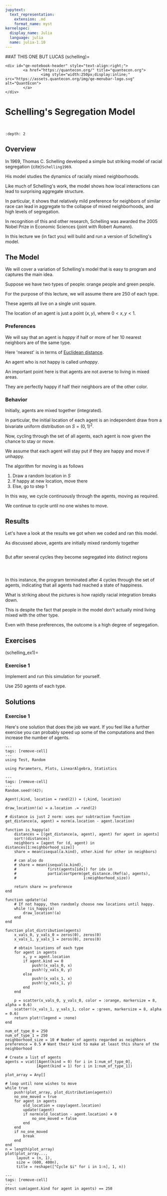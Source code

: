 ```yaml
---
jupytext:
  text_representation:
    extension: .md
    format_name: myst
kernelspec:
  display_name: Julia
  language: julia
  name: julia-1.10
---
```

##AT THIS ONE BUT LUCAS 
(schelling)=
```{raw} html
<div id="qe-notebook-header" style="text-align:right;">
        <a href="https://quantecon.org/" title="quantecon.org">
                <img style="width:250px;display:inline;" src="https://assets.quantecon.org/img/qe-menubar-logo.svg" alt="QuantEcon">
        </a>
</div>
```

# Schelling's Segregation Model

```{index} single: Schelling Segregation Model
```

```{index} single: Models; Schelling's Segregation Model
```

```{contents} Contents
:depth: 2
```

## Overview

In 1969, Thomas C. Schelling developed a simple but striking model of racial segregation {cite}`Schelling1969`.

His model studies the dynamics of racially mixed neighborhoods.

Like much of Schelling's work, the model shows how local interactions can lead to surprising aggregate structure.

In particular, it shows that relatively mild preference for neighbors of similar race can lead in aggregate to the collapse of mixed neighborhoods, and high levels of segregation.

In recognition of this and other research, Schelling was awarded the 2005 Nobel Prize in Economic Sciences (joint with Robert Aumann).

In this lecture we (in fact you) will build and run a version of Schelling's model.

## The Model

We will cover a variation of Schelling's model that is easy to program and captures the main idea.

Suppose we have two types of people: orange people and green people.

For the purpose of this lecture, we will assume there are 250 of each type.

These agents all live on a single unit square.

The location of an agent is just a point $(x, y)$,  where $0 < x, y < 1$.

### Preferences

We will say that an agent is *happy* if half or more of her 10 nearest neighbors are of the same type.

Here 'nearest' is in terms of [Euclidean distance](https://en.wikipedia.org/wiki/Euclidean_distance).

An agent who is not happy is called *unhappy*.

An important point here is that agents are not averse to living in mixed areas.

They are perfectly happy if half their neighbors are of the other color.

### Behavior

Initially, agents are mixed together (integrated).

In particular, the initial location of each agent is an independent draw from a bivariate uniform distribution on $S = (0, 1)^2$.

Now, cycling through the set of all agents, each agent is now given the chance to stay or move.

We assume that each agent will stay put if they are happy and move if unhappy.

The algorithm for moving is as follows

1. Draw a random location in $S$
1. If happy at new location, move there
1. Else, go to step 1

In this way, we cycle continuously through the agents, moving as required.

We continue to cycle until no one wishes to move.

## Results

Let's have a look at the results we got when we coded and ran this model.

As discussed above, agents are initially mixed randomly together

```{figure} /_static/figures/schelling_fig1.png

```

But after several cycles they become segregated into distinct regions

```{figure} /_static/figures/schelling_fig2.png

```

```{figure} /_static/figures/schelling_fig3.png

```

```{figure} /_static/figures/schelling_fig4.png

```

In this instance, the program terminated after 4 cycles through the set of
agents, indicating that all agents had reached a state of happiness.

What is striking about the pictures is how rapidly racial integration breaks down.

This is despite the fact that people in the model don't actually mind living mixed with the other type.

Even with these preferences, the outcome is a high degree of segregation.

## Exercises

(schelling_ex1)=
### Exercise 1

Implement and run this simulation for yourself.

Use 250 agents of each type.

## Solutions

### Exercise 1

Here's one solution that does the job we want. If you feel like a
further exercise you can probably speed up some of the computations and
then increase the number of agents.



```{code-cell} julia
---
tags: [remove-cell]
---
using Test, Random
```

```{code-cell} julia
using Parameters, Plots, LinearAlgebra, Statistics

```

```{code-cell} julia
---
tags: [remove-cell]
---
Random.seed!(42);
```

```{code-cell} julia
Agent(;kind, location = rand(2)) = (;kind, location)

draw_location!(a) = a.location .= rand(2)

# distance is just 2 norm: uses our subtraction function
get_distance(a, agent) = norm(a.location - agent.location)

function is_happy(a)
    distances = [(get_distance(a, agent), agent) for agent in agents]
    sort!(distances)
    neighbors = [agent for (d, agent) in distances[1:neighborhood_size]]
    share = mean(isequal(a.kind), other.kind for other in neighbors)

    # can also do
    # share = mean(isequal(a.kind),
    #              first(agents[idx]) for idx in
    #              partialsortperm(get_distance.(Ref(a), agents),
    #                              1:neighborhood_size))

    return share >= preference
end

function update!(a)
    # If not happy, then randomly choose new locations until happy.
    while !is_happy(a)
        draw_location!(a)
    end
end

function plot_distribution(agents)
    x_vals_0, y_vals_0 = zeros(0), zeros(0)
    x_vals_1, y_vals_1 = zeros(0), zeros(0)

    # obtain locations of each type
    for agent in agents
        x, y = agent.location
        if agent.kind == 0
            push!(x_vals_0, x)
            push!(y_vals_0, y)
        else
            push!(x_vals_1, x)
            push!(y_vals_1, y)
        end
    end

    p = scatter(x_vals_0, y_vals_0, color = :orange, markersize = 8, alpha = 0.6)
    scatter!(x_vals_1, y_vals_1, color = :green, markersize = 8, alpha = 0.6)
    return plot!(legend = :none)
end
```

```{code-cell} julia
num_of_type_0 = 250
num_of_type_1 = 250
neighborhood_size = 10 # Number of agents regarded as neighbors
preference = 0.5 # Want their kind to make at least this share of the neighborhood

# Create a list of agents
agents = vcat([Agent(kind = 0) for i in 1:num_of_type_0],
              [Agent(kind = 1) for i in 1:num_of_type_1])

plot_array = Any[]

# loop until none wishes to move
while true
    push!(plot_array, plot_distribution(agents))
    no_one_moved = true
    for agent in agents
        old_location = copy(agent.location)
        update!(agent)
        if norm(old_location - agent.location) ≉ 0
            no_one_moved = false
        end
    end
    if no_one_moved
        break
    end
end
n = length(plot_array)
plot(plot_array...,
     layout = (n, 1),
     size = (600, 400n),
     title = reshape(["Cycle $i" for i in 1:n], 1, n))
```

```{code-cell} julia
---
tags: [remove-cell]
---
@test sum(agent.kind for agent in agents) == 250
```

